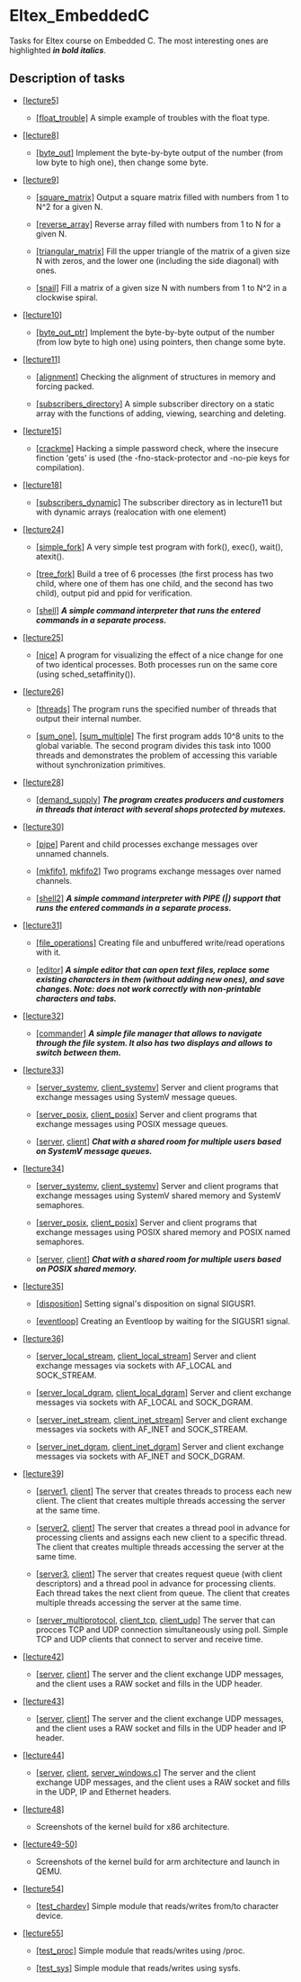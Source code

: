# Eltex_EmbeddedC

Tasks for Eltex course on Embedded C.
The most interesting ones are highlighted ***in bold italics***.

## Description of tasks

* [[lecture5]](./lecture5)

  - [[float_trouble]](./lecture5/float_trouble.c)
  A simple example of troubles with the float type.

* [[lecture8]](./lecture8)

  - [[byte_out]](./lecture8/byte_out.c)
  Implement the byte-by-byte output of the number (from low byte to high one),
  then change some byte.

* [[lecture9]](./lecture9)

  - [[square_matrix]](./lecture9/square_matrix.c)
  Output a square matrix filled with numbers from 1 to N^2 for a given N.
    
  - [[reverse_array]](./lecture9/reverse_array.c)
  Reverse array filled with numbers from 1 to N for a given N.
    
  - [[triangular_matrix]](./lecture9/triangular_matrix.c)
  Fill the upper triangle of the matrix of a given size N with zeros, and the
  lower one (including the side diagonal) with ones.
    
  - [[snail]](./lecture9/snail.c)
  Fill a matrix of a given size N with numbers from 1 to N^2 in a clockwise
  spiral.

* [[lecture10]](./lecture10)

  - [[byte_out_ptr]](./lecture10/byte_out_ptr.c)
  Implement the byte-by-byte output of the number (from low byte to high one)
  using pointers, then change some byte.

* [[lecture11]](./lecture11)

  - [[alignment]](./lecture11/alignment.c)
  Checking the alignment of structures in memory and forcing packed.

  - [[subscribers_directory]](./lecture11/subscribers_directory.c)
  A simple subscriber directory on a static array with the functions of
  adding, viewing, searching and deleting.

* [[lecture15]](./lecture15)

  - [[crackme]](./lecture15/crackme.c)
  Hacking a simple password check, where the insecure finction 'gets' is used
  (the -fno-stack-protector and -no-pie keys for compilation).

* [[lecture18]](./lecture18)

  - [[subscribers_dynamic]](./lecture18/subscribers_dynamic.c)
  The subscriber directory as in lecture11 but with dynamic arrays
  (realocation with one element)

* [[lecture24]](./lecture24)

  - [[simple_fork]](./lecture24/simple_fork.c)
  A very simple test program with fork(), exec(), wait(), atexit().

  - [[tree_fork]](./lecture24/tree_fork.c)
  Build a tree of 6 processes (the first process has two child, where one of
  them has one child, and the second has two child), output pid and ppid for
  verification.
    
  - [[shell]](./lecture24/shell.c)
  ***A simple command interpreter that runs the entered commands in a separate
  process.***

* [[lecture25]](./lecture25)

  - [[nice]](./lecture25/nice.c)
  A program for visualizing the effect of a nice change for one of two
  identical processes. Both processes run on the same core (using
  sched_setaffinity()).

* [[lecture26]](./lecture26)

  - [[threads]](./lecture26/threads.c)
  The program runs the specified number of threads that output their internal
  number.

  - [[sum_one]](./lecture26/sum_one.c),
  [[sum_multiple]](./lecture26/sum_multiple.c)
  The first program adds 10^8 units to the global variable. The second program
  divides this task into 1000 threads and demonstrates the problem of
  accessing this variable without synchronization primitives.

* [[lecture28]](./lecture28)

  - [[demand_supply]](./lecture28/demand_supply.c)
  ***The program creates producers and customers in threads that interact with
  several shops protected by mutexes.***

* [[lecture30]](./lecture30)

  - [[pipe]](./lecture30/pipe.c)
  Parent and child processes exchange messages over unnamed channels.

  - [[mkfifo1](./lecture30/mkfifo1.c), [mkfifo2](./lecture30/mkfifo2.c)]
  Two programs exchange messages over named channels.

  - [[shell2]](./lecture30/shell2.c)
  ***A simple command interpreter with PIPE (|) support that runs the entered
  commands in a separate process.***

* [[lecture31]](./lecture31)

  - [[file_operations]](./lecture31/file_operations.c)
  Creating file and unbuffered write/read operations with it.

  - [[editor]](./lecture31/editor.c)
  ***A simple editor that can open text files, replace some existing characters
  in them (without adding new ones), and save changes. Note: does not work
  correctly with non-printable characters and tabs.***

* [[lecture32]](./lecture32)

  - [[commander]](./lecture32/commander.c)
  ***A simple file manager that allows to navigate through the file system.
  It also has two displays and allows to switch between them.***

* [[lecture33]](./lecture33)

  - [[server_systemv](./lecture33/server_systemv.c),
     [client_systemv](./lecture33/client_systemv.c)]
  Server and client programs that exchange messages using SystemV message
  queues.

  - [[server_posix](./lecture33/server_posix.c),
     [client_posix](./lecture33/client_posix.c)]
  Server and client programs that exchange messages using POSIX message
  queues.
    
  - [[server](./lecture33/server.c), [client](./lecture33/client.c)]
  ***Chat with a shared room for multiple users based on SystemV message
  queues.***

* [[lecture34]](./lecture34)

  - [[server_systemv](./lecture34/server_systemv.c),
     [client_systemv](./lecture34/client_systemv.c)]
  Server and client programs that exchange messages using SystemV shared
  memory and SystemV semaphores.

  - [[server_posix](./lecture34/server_posix.c),
     [client_posix](./lecture34/client_posix.c)]
  Server and client programs that exchange messages using POSIX shared
  memory and POSIX named semaphores.
     
  - [[server](./lecture34/server.c), [client](./lecture34/client.c)]
  ***Chat with a shared room for multiple users based on POSIX shared
  memory.***

* [[lecture35]](./lecture35)

  - [[disposition]](./lecture35/disposition.c)
  Setting signal's disposition on signal SIGUSR1.

  - [[eventloop]](./lecture35/eventloop.c)
  Creating an Eventloop by waiting for the SIGUSR1 signal.

* [[lecture36]](./lecture36)

  - [[server_local_stream](./lecture36/server_local_stream.c),
     [client_local_stream](./lecture36/client_local_stream.c)]
  Server and client exchange messages via sockets with AF_LOCAL and
  SOCK_STREAM.

  - [[server_local_dgram](./lecture36/server_local_dgram.c),
     [client_local_dgram](./lecture36/client_local_dgram.c)]
  Server and client exchange messages via sockets with AF_LOCAL and
  SOCK_DGRAM.

  - [[server_inet_stream](./lecture36/server_inet_stream.c),
     [client_inet_stream](./lecture36/client_inet_stream.c)]
  Server and client exchange messages via sockets with AF_INET and
  SOCK_STREAM.

  - [[server_inet_dgram](./lecture36/server_inet_dgram.c),
     [client_inet_dgram](./lecture36/client_inet_dgram.c)]
  Server and client exchange messages via sockets with AF_INET and
  SOCK_DGRAM.

* [[lecture39]](./lecture39)

  - [[server1](./lecture39/server1.c), [client](./lecture39/client.c)]
  The server that creates threads to process each new client. The client that
  creates multiple threads accessing the server at the same time.

  - [[server2](./lecture39/server2.c), [client](./lecture39/client.c)]
  The server that creates a thread pool in advance for processing clients and
  assigns each new client to a specific thread. The client that creates
  multiple threads accessing the server at the same time.
    
  - [[server3](./lecture39/server3.c), [client](./lecture39/client.c)]
  The server that creates request queue (with client descriptors) and a thread
  pool in advance for processing clients. Each thread takes the next client
  from  queue. The client that creates multiple threads accessing the server
  at the same time.

  - [[server_multiprotocol](./lecture39/server_multiprotocol.c),
     [client_tcp](./lecture39/client_tcp.c),
     [client_udp](./lecture39/client_udp.c)] 
  The server that can procces TCP and UDP connection simultaneously using
  poll. Simple TCP and UDP clients that connect to server and receive time.

* [[lecture42]](./lecture42)

  - [[server](./lecture42/server.c), [client](./lecture42/client.c)]
  The server and the client exchange UDP messages, and the client uses a RAW
  socket and fills in the UDP header.

* [[lecture43]](./lecture43)

  - [[server](./lecture43/server.c), [client](./lecture43/client.c)]
  The server and the client exchange UDP messages, and the client uses a RAW
  socket and fills in the UDP header and IP header.

* [[lecture44]](./lecture44)

  - [[server](./lecture44/server.c), [client](./lecture44/client.c),
     [server_windows.c](./lecture44/server_windows.c)]
  The server and the client exchange UDP messages, and the client uses a RAW
  socket and fills in the UDP, IP and Ethernet headers.

* [[lecture48]](./lecture48)

  - Screenshots of the kernel build for x86 architecture.

* [[lecture49-50]](./lecture49-40)

  - Screenshots of the kernel build for arm architecture and launch in QEMU.

* [[lecture54]](./lecture54)

  - [[test_chardev]](./lecture54/test_chardev.c)
  Simple module that reads/writes from/to character device.

* [[lecture55]](./lecture55)

  - [[test_proc]](./lecture55/test_proc.c)
  Simple module that reads/writes using /proc.
  
  - [[test_sys]](./lecture55/test_sys.c)
  Simple module that reads/writes using sysfs.

